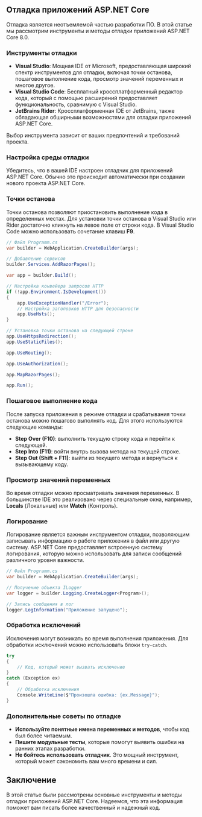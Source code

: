 ## Отладка приложений ASP.NET Core

Отладка является неотъемлемой частью разработки ПО. В этой статье мы рассмотрим инструменты и методы отладки приложений ASP.NET Core 8.0.

### Инструменты отладки

* **Visual Studio**: Мощная IDE от Microsoft, предоставляющая широкий спектр инструментов для отладки, включая точки останова, пошаговое выполнение кода, просмотр значений переменных и многое другое. 
* **Visual Studio Code**: Бесплатный кроссплатформенный редактор кода, который с помощью расширений предоставляет функциональность, сравнимую с Visual Studio.
* **JetBrains Rider**: Кроссплатформенная IDE от JetBrains, также обладающая обширными возможностями для отладки приложений ASP.NET Core.

Выбор инструмента зависит от ваших предпочтений и требований проекта.

### Настройка среды отладки

Убедитесь, что в вашей IDE настроен отладчик для приложений ASP.NET Core. Обычно это происходит автоматически при создании нового проекта ASP.NET Core. 

### Точки останова

Точки останова позволяют приостановить выполнение кода в определенных местах. Для установки точки останова в Visual Studio или Rider достаточно кликнуть на левое поле от строки кода. В Visual Studio Code можно использовать сочетание клавиш **F9**.

```C#
// Файл Programm.cs
var builder = WebApplication.CreateBuilder(args);

// Добавление сервисов
builder.Services.AddRazorPages();

var app = builder.Build();

// Настройка конвейера запросов HTTP
if (!app.Environment.IsDevelopment())
{
    app.UseExceptionHandler("/Error");
    // Настройка заголовков HTTP для безопасности
    app.UseHsts();
}

// Установка точки останова на следующей строке
app.UseHttpsRedirection(); 
app.UseStaticFiles();

app.UseRouting();

app.UseAuthorization();

app.MapRazorPages();

app.Run(); 
```

### Пошаговое выполнение кода

После запуска приложения в режиме отладки и срабатывания точки останова можно пошагово выполнять код. Для этого используются следующие команды:

* **Step Over (F10)**: выполнить текущую строку кода и перейти к следующей.
* **Step Into (F11)**: войти внутрь вызова метода на текущей строке.
* **Step Out (Shift + F11)**: выйти из текущего метода и вернуться к вызывающему коду.

### Просмотр значений переменных

Во время отладки можно просматривать значения переменных. В большинстве IDE это реализовано через специальные окна, например, **Locals** (Локальные) или **Watch** (Контроль).

### Логирование

Логирование является важным инструментом отладки, позволяющим записывать информацию о работе приложения в файл или другую систему. ASP.NET Core предоставляет встроенную систему логирования, которую можно использовать для записи сообщений различного уровня важности.

```C#
// Файл Programm.cs
var builder = WebApplication.CreateBuilder(args);

// Получение объекта ILogger
var logger = builder.Logging.CreateLogger<Program>();

// Запись сообщения в лог
logger.LogInformation("Приложение запущено");
```

### Обработка исключений

Исключения могут возникать во время выполнения приложения. Для обработки исключений можно использовать блоки `try-catch`. 

```C#
try
{
    // Код, который может вызвать исключение
}
catch (Exception ex)
{
    // Обработка исключения
    Console.WriteLine($"Произошла ошибка: {ex.Message}");
}
```

### Дополнительные советы по отладке

* **Используйте понятные имена переменных и методов**, чтобы код был более читаемым.
* **Пишите модульные тесты**, которые помогут выявить ошибки на ранних этапах разработки.
* **Не бойтесь использовать отладчик**. Это мощный инструмент, который может сэкономить вам много времени и сил.

## Заключение

В этой статье были рассмотрены основные инструменты и методы отладки приложений ASP.NET Core.  Надеемся, что эта информация поможет вам писать более качественный и надежный код.

